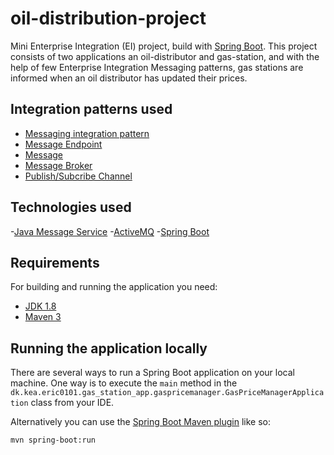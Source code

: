 # oil-distribution-project

Mini Enterprise Integration (EI) project, build with [Spring Boot](http://projects.spring.io/spring-boot/). This project consists of two applications an oil-distributor and gas-station, and with the help of few Enterprise Integration Messaging patterns, gas stations are informed when an oil distributor has updated their prices.

## Integration patterns used

- [Messaging integration pattern](https://www.enterpriseintegrationpatterns.com/patterns/messaging/Messaging.html)
- [Message Endpoint](https://www.enterpriseintegrationpatterns.com/patterns/messaging/MessageEndpoint.html)
- [Message](https://www.enterpriseintegrationpatterns.com/patterns/messaging/Message.html)
- [Message Broker](https://www.enterpriseintegrationpatterns.com/patterns/messaging/MessageBroker.html)
- [Publish/Subcribe Channel](https://www.enterpriseintegrationpatterns.com/patterns/messaging/PublishSubscribeChannel.html)

## Technologies used

-[Java Message Service](https://www.oracle.com/technetwork/articles/java/introjms-1577110.html)
-[ActiveMQ](http://activemq.apache.org/)
-[Spring Boot](https://spring.io/projects/spring-boot)

## Requirements

For building and running the application you need:

- [JDK 1.8](http://www.oracle.com/technetwork/java/javase/downloads/jdk8-downloads-2133151.html)
- [Maven 3](https://maven.apache.org)

## Running the application locally

There are several ways to run a Spring Boot application on your local machine. One way is to execute the `main` method in the `dk.kea.eric0101.gas_station_app.gaspricemanager.GasPriceManagerApplication` class from your IDE.

Alternatively you can use the [Spring Boot Maven plugin](https://docs.spring.io/spring-boot/docs/current/reference/html/build-tool-plugins-maven-plugin.html) like so:

```shell
mvn spring-boot:run
```
